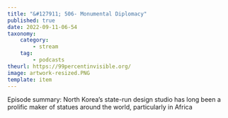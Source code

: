 ```yaml
---
title: "&#127911; 506- Monumental Diplomacy"
published: true
date: 2022-09-11-06-54
taxonomy:
    category:
        - stream
    tag:
        - podcasts
theurl: https://99percentinvisible.org/
image: artwork-resized.PNG
template: item
---
```


Episode summary: North Korea&rsquo;s state-run design studio has long been a prolific maker of statues around the world, particularly in Africa
